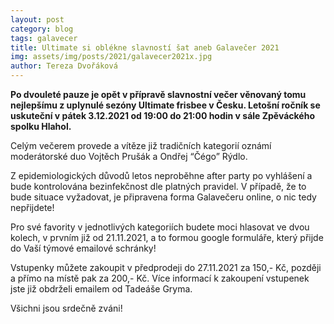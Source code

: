 ```yaml
---
layout: post
category: blog
tags: galavecer
title: Ultimate si oblékne slavností šat aneb Galavečer 2021
img: assets/img/posts/2021/galavecer2021x.jpg
author: Tereza Dvořáková
---
```


**Po dvouleté pauze je opět v přípravě slavnostní večer věnovaný tomu nejlepšímu z uplynulé sezóny Ultimate frisbee v Česku. 
Letošní ročník se uskuteční v pátek 3.12.2021 od 19:00 do 21:00 hodin v sále Zpěváckého spolku Hlahol.**

Celým večerem provede a vítěze již tradičních kategorií oznámí moderátorské duo Vojtěch Prušák a Ondřej “Čégo” Rýdlo. 

Z epidemiologických důvodů letos neproběhne after party po vyhlášení a bude kontrolována bezinfekčnost dle platných pravidel. 
V případě, že to bude situace vyžadovat, je připravena forma Galavečeru online, o nic tedy nepřijdete!

Pro své favority v jednotlivých kategoriích budete moci hlasovat ve dvou kolech, v prvním již od 21.11.2021, a to formou 
google formuláře, který přijde do Vaší týmové emailové schránky!

Vstupenky můžete zakoupit v předprodeji do 27.11.2021 za 150,- Kč, později a přímo na místě pak za 200,- Kč. 
Více informací k zakoupení vstupenek jste již obdrželi emailem od Tadeáše Gryma.

Všichni jsou srdečně zváni!
